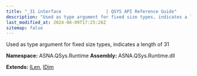 ```yaml
---
title: "_31 interface                 | QSYS API Reference Guide"
description: "Used as type argument for fixed size types, indicates a length of 31  "
last_modified_at: 2024-08-09T17:25:28Z
sitemap: false
---
```


Used as type argument for fixed size types, indicates a length of 31 

**Namespace:** ASNA.QSys.Runtime
**Assembly:** ASNA.QSys.Runtime.dll

**Extends:** [ILen](/reference/runtime/qsys-runtime/i-len.html), [IDim](/reference/runtime/qsys-runtime/i-dim.html)
<br>
<br>

